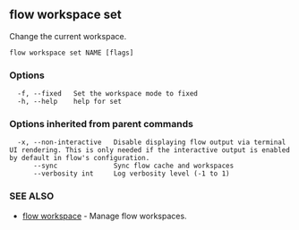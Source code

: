 ## flow workspace set

Change the current workspace.

```
flow workspace set NAME [flags]
```

### Options

```
  -f, --fixed   Set the workspace mode to fixed
  -h, --help    help for set
```

### Options inherited from parent commands

```
  -x, --non-interactive   Disable displaying flow output via terminal UI rendering. This is only needed if the interactive output is enabled by default in flow's configuration.
      --sync              Sync flow cache and workspaces
      --verbosity int     Log verbosity level (-1 to 1)
```

### SEE ALSO

* [flow workspace](flow_workspace.md)	 - Manage flow workspaces.

